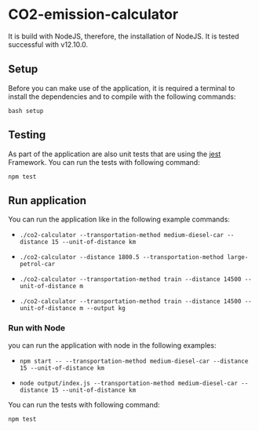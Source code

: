 # CO2-emission-calculator
It is build with NodeJS, therefore, the installation of NodeJS. It is tested successful with v12.10.0.

## Setup
Before you can make use of the application, it is required a terminal to install the dependencies and to compile with the following commands:
```
bash setup
```

## Testing
As part of the application are also unit tests that are using the [jest](https://jestjs.io) Framework.
You can run the tests with following command:
```
npm test
```

## Run application
You can run the application like in the following example commands:

*   `./co2-calculator --transportation-method medium-diesel-car --distance 15 --unit-of-distance km`

*   `./co2-calculator --distance 1800.5 --transportation-method large-petrol-car`

*   `./co2-calculator --transportation-method train --distance 14500 --unit-of-distance m`

*   `./co2-calculator --transportation-method train --distance 14500 --unit-of-distance m --output kg`

### Run with Node

 you can run the application with node in the following examples:

*   `npm start -- --transportation-method medium-diesel-car --distance 15 --unit-of-distance km`

*   `node output/index.js --transportation-method medium-diesel-car --distance 15 --unit-of-distance km`

You can run the tests with following command:
```
npm test
```